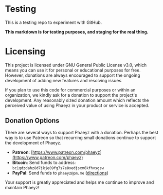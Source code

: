 # Testing

This is a testing repo to experiment with GitHub.

**This markdown is for testing purposes, and staging for the real thing.**

# Licensing

This project is licensed under GNU General Public License v3.0, which means you can use it
for personal or educational purposes for free. However, donations are always encouraged to
support the ongoing development of adding new features and resolving issues.

If you plan to use this code for commercial purposes or within an organization, we kindly
ask for a donation to support the project's development. Any reasonably sized donation amount
which reflects the perceived value of using Phaeyz in your product or service is accepted.

## Donation Options

There are several ways to support Phaeyz with a donation. Perhaps the best way is to use
Patreon so that recurring small donations continue to support the development of Phaeyz.

- **Patreon**: [https://www.patreon.com/phaeyz](https://www.patreon.com/phaeyz)
- **Bitcoin**: Send funds to address: ```bc1qdzdahz8d7jkje09fg7s7e8xedjsxm6kfhvsgsw```
- **PayPal**: Send funds to ```phaeyz@pm.me``` ([directions](https://www.paypal.com/us/cshelp/article/how-do-i-send-money-help293))

Your support is greatly appreciated and helps me continue to improve and maintain Phaeyz!